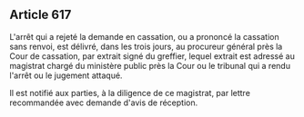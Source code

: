Article 617
----
L'arrêt qui a rejeté la demande en cassation, ou a prononcé la cassation sans
renvoi, est délivré, dans les trois jours, au procureur général près la Cour de
cassation, par extrait signé du greffier, lequel extrait est adressé au
magistrat chargé du ministère public près la Cour ou le tribunal qui a rendu
l'arrêt ou le jugement attaqué.

Il est notifié aux parties, à la diligence de ce magistrat, par lettre
recommandée avec demande d'avis de réception.
